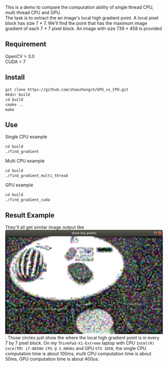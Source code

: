 This is a demo to compare the computation ability of single thread CPU, multi thread CPU and GPU.  
The task is to extract the an image's local high gradient point. A local pixel block has size 7 * 7. We'll find the point that has the maximum image gradient of each 7 * 7 pixel block. An image with size 739 * 458 is provided

## Requirement
OpenCV > 3.0  
CUDA > 7

## Install
```
git clone https://github.com/zhaozhongch/GPU_vs_CPU.git
mkdir build
cd build
cmake ..
make
```

## Use
Single CPU example
```
cd build
./find_gradient
```
Multi CPU example
```
cd build
./find_gradient_multi_thread
```
GPU example
```
cd build
./find_gradient_cuda
```

## Result Example
They'll all get similar image output like ![demo_result](demo_result.png). Those circles just show the where the local high gradient point is in every 7 by 7 pixel block.
On my `ThinkPad-X1-Extreme` laptop with CPU `Intel(R) Core(TM) i7-8850H CPU @ 2.60GHz` and GPU `GTX 1050`, the single CPU computation time is about 100ms, multi CPU computation time is about 50ms, GPU computation time is about 400us.
